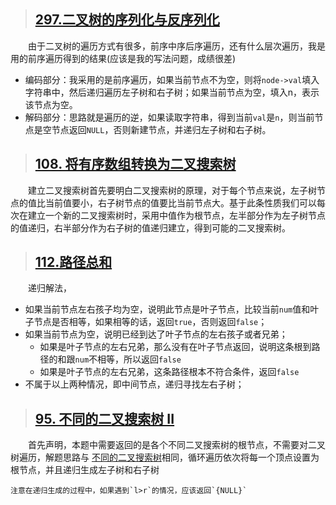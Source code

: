 > ## [297.二叉树的序列化与反序列化](https://leetcode-cn.com/problems/serialize-and-deserialize-binary-tree/)
&emsp;&emsp;由于二叉树的遍历方式有很多，前序中序后序遍历，还有什么层次遍历，我是用的前序遍历得到的结果(应该是我的写法问题，成绩很差)
* 编码部分：我采用的是前序遍历，如果当前节点不为空，则将`node->val`填入字符串中，然后递归遍历左子树和右子树；如果当前节点为空，填入n，表示该节点为空。
* 解码部分：思路就是遍历的逆，如果读取字符串，得到当前`val`是`n`，则当前节点是空节点返回`NULL`，否则新建节点，并递归左子树和右子树。

> ## [108. 将有序数组转换为二叉搜索树](https://leetcode-cn.com/problems/convert-sorted-array-to-binary-search-tree/)
&emsp;&emsp;建立二叉搜索树首先要明白二叉搜索树的原理，对于每个节点来说，左子树节点的值比当前值要小，右子树节点的值要比当前节点大。基于此条性质我们可以每次在建立一个新的二叉搜索树时，采用中值作为根节点，左半部分作为左子树节点的值递归，右半部分作为右子树的值递归建立，得到可能的二叉搜索树。

> ## [112.路径总和](https://leetcode-cn.com/problems/path-sum/)
&emsp;&emsp;递归解法，
* 如果当前节点左右孩子均为空，说明此节点是叶子节点，比较当前`num`值和叶子节点是否相等，如果相等的话，返回`true`，否则返回`false`；
* 如果当前节点为空，说明已经到达了叶子节点的左右孩子或者兄弟；
    * 如果是叶子节点的左右兄弟，那么没有在叶子节点返回，说明这条根到路径的和跟`num`不相等，所以返回`false`
    * 如果是叶子节点的左右兄弟，这条路径根本不符合条件，返回`false`
* 不属于以上两种情况，即中间节点，递归寻找左右子树；

> ## [95. 不同的二叉搜索树 II](https://leetcode-cn.com/problems/unique-binary-search-trees-ii/)
&emsp;&emsp;首先声明，本题中需要返回的是各个不同二叉搜索树的根节点，不需要对二叉树遍历，解题思路与 [不同的二叉搜索树](https://leetcode-cn.com/problems/unique-binary-search-trees/)相同，循环遍历依次将每一个顶点设置为根节点，并且递归生成左子树和右子树

    注意在递归生成的过程中，如果遇到`l>r`的情况，应该返回`{NULL}`
